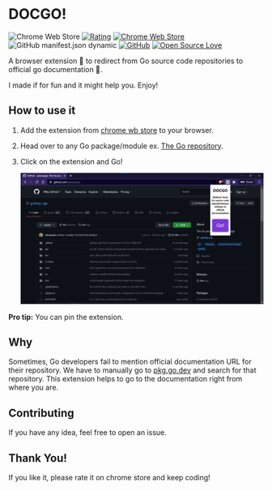 # DOCGO!

![Chrome Web Store](https://img.shields.io/chrome-web-store/users/jllcbbemppedmpfjjeaoifdogcinmjpm)
[![Rating](https://img.shields.io/chrome-web-store/stars/jllcbbemppedmpfjjeaoifdogcinmjpm.svg)](https://chrome.google.com/webstore/detail/docgo/jllcbbemppedmpfjjeaoifdogcinmjpm)
[![Chrome Web Store](https://img.shields.io/chrome-web-store/v/jllcbbemppedmpfjjeaoifdogcinmjpm)](https://chrome.google.com/webstore/detail/docgo/jllcbbemppedmpfjjeaoifdogcinmjpm)
![GitHub manifest.json dynamic](https://img.shields.io/github/manifest-json/permissions/akshaybharambe14/docgo)
[![GitHub](https://img.shields.io/github/license/akshaybharambe14/docgo)](LICENSE)
[![Open Source Love](https://badges.frapsoft.com/os/v1/open-source.svg?v=103)](https://github.com/ellerbrock/open-source-badges/)


A browser extension 🧱 to redirect from Go source code repositories to official go documentation 📄.

I made if for fun and it might help you. Enjoy!

## How to use it

1. Add the extension from [chrome wb store](https://chrome.google.com/webstore/detail/docgo/jllcbbemppedmpfjjeaoifdogcinmjpm) to your browser.

2. Head over to any Go package/module ex. [The Go repository](https://github.com/golang/go).

3. Click on the extension and Go! 
   
   ![Click "Go" to get redirected](./images/example.png)

**Pro tip:** You can pin the extension.

## Why

Sometimes, Go developers fail to mention official documentation URL for their repository. We have to manually go to [pkg.go.dev](pkg.go.dev) and search for that repository. This extension helps to go to the documentation right from where you are.

## Contributing

If you have any idea, feel free to open an issue.

## Thank You!
If you like it, please rate it on chrome store and keep coding!
